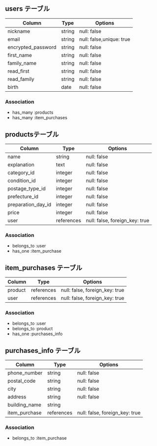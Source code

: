 ## users テーブル

| Column              | Type   | Options                 |
| ------------------  | ------ | ----------------------- |
| nickname            | string | null: false             |
| email               | string | null: false,unique: true|
| encrypted_password  | string | null: false             |
| first_name          | string | null: false             |
| family_name         | string | null: false             |
| read_first          | string | null: false             |
| read_family         | string | null: false             |
| birth               | date   | null: false             |



### Association

- has_many :products
- has_many :item_purchases

##  productsテーブル

| Column               | Type       | Options                        |
| -------------------  | ------     | ------------------------------ |
| name                 | string     | null: false                    |
| explanation          | text       | null: false                    |
| category_id          | integer    | null: false                    |
| condition_id         | integer    | null: false                    |
| postage_type_id      | integer    | null: false                    |
| prefecture_id        | integer    | null: false                    |
| preparation_day_id   | integer    | null: false                    |
| price                | integer    | null: false                    |
| user                 | references | null: false, foreign_key: true | 

### Association

- belongs_to :user
- has_one :item_purchase

## item_purchases テーブル
| Column        | Type       | Options                        |
| ------------- | ---------- | ------------------------------ |
| product       | references | null: false, foreign_key: true |
| user          | references | null: false, foreign_key: true |


### Association

- belongs_to :user
- belongs_to :product
- has_one :purchases_info

## purchases_info テーブル

| Column        | Type        | Options                        |
| ------------- | ----------  | ------------------------------ |
| phone_number  | string      | null: false                    |
| postal_code   | string      | null: false                    |
| city          | string      | null: false                    |
| address       | string      | null: false                    |
| building_name | string      |                                |
| item_purchase | references  | null: false, foreign_key: true |


### Association

- belongs_to  :item_purchase